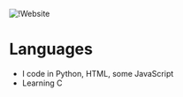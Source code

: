 ![!Website](https://img.shields.io/website?label=https://osticals.xyz&style=for-the-badge&url=https%3A%2F%2Fcodestackr.com)

# Languages
- I code in Python, HTML, some JavaScript
- Learning C
